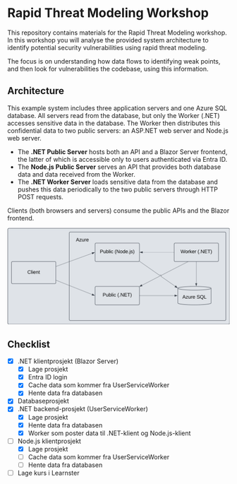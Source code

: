 # Rapid Threat Modeling Workshop

This repository contains materials for the Rapid Threat Modeling workshop.
In this workshop you will analyse the provided system architecture to identify
potential security vulnerabilities using rapid threat modeling.

The focus is on understanding how data flows to identifying weak points,
and then look for vulnerabilities the codebase, using this information.

## Architecture

This example system includes three application servers and one Azure SQL
database. All servers read from the database, but only the Worker (.NET)
accesses sensitive data in the database. The Worker then distributes this
confidential data to two public servers: an ASP.NET web server and Node.js
web server.

- The **.NET Public Server** hosts both an API and a Blazor Server frontend,
  the latter of which is accessible only to users authenticated via Entra ID.
- The **Node.js Public Server** serves an API that provides both database data and
  data received from the Worker.
- The **.NET Worker Server** loads sensitive data from the database and pushes
  this data periodically to the two public servers through HTTP POST requests.

Clients (both browsers and servers) consume the public APIs and the Blazor
frontend.

<img src="architecture.png" width=800 />

## Checklist

- [x] .NET klientprosjekt (Blazor Server)
  - [x] Lage prosjekt
  - [x] Entra ID login
  - [x] Cache data som kommer fra UserServiceWorker
  - [x] Hente data fra databasen
- [x] Databaseprosjekt
- [x] .NET backend-prosjekt (UserServiceWorker)
  - [x] Lage prosjekt
  - [x] Hente data fra databasen
  - [x] Worker som poster data til .NET-klient og Node.js-klient
- [ ] Node.js klientprosjekt
  - [x] Lage prosjekt
  - [ ] Cache data som kommer fra UserServiceWorker
  - [ ] Hente data fra databasen
- [ ] Lage kurs i Learnster
